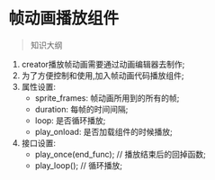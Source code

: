 # 帧动画播放组件

> 知识大纲
1. creator播放帧动画需要通过动画编辑器去制作;
2. 为了方便控制和使用,加入帧动画代码播放组件;
3. 属性设置:
     * sprite_frames: 帧动画所用到的所有的帧;
     * duration: 每帧的时间间隔;
     * loop: 是否循环播放;
     * play_onload: 是否加载组件的时候播放;
4. 接口设置:
     * play_once(end_func); // 播放结束后的回掉函数;
     * play_loop(); // 循环播放;
